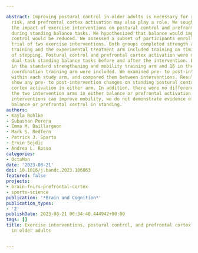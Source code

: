 ---
abstract: Improving postural control in older adults is necessary for reducing fall
  risk, and prefrontal cortex activation may also play a role. We sought to examine
  the impact of exercise interventions on postural control and prefrontal cortex activation
  during standing balance tasks. We hypothesized that balance would improve and prefrontal
  control would be reduced. We assessed a subset of participants enrolled in a randomized
  trial of two exercise interventions. Both groups completed strength and endurance
  training and the experimental treatment arm included training on timing and coordination
  of stepping. Postural control and prefrontal cortex activation were measured during
  dual-task standing balance tasks before and after the intervention. Eighteen participants
  in the standard strengthening and mobility training arm and 16 in the timing and
  coordination training arm were included. We examined pre- to post-intervention changes
  within each study arm, and compared them between interventions. Results did not
  show any pre- to post-intervention changes on standing postural control nor prefrontal
  cortex activation in either arm. In addition, there were no differences between
  the two intervention arms in either balance or prefrontal activation. While exercise
  interventions can improve mobility, we do not demonstrate evidence of improved standing
  balance or prefrontal control in standing.
authors:
- Kayla Bohlke
- Subashan Perera
- Emma M. Baillargeon
- Mark S. Redfern
- Patrick J. Sparto
- Ervin Sejdic
- Andrea L. Rosso
categories:
- OctaMon
date: '2023-08-21'
doi: 10.1016/j.bandc.2023.106063
featured: false
projects:
- brain-fnirs-prefrontal-cortex
- sports-science
publication: '*Brain and Cognition*'
publication_types:
- '2'
publishDate: 2023-08-21 06:34:40.444942+00:00
tags: []
title: Exercise interventions, postural control, and prefrontal cortex activation
  in older adults

---
